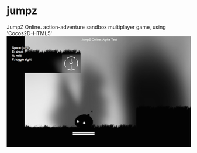 jumpz
=====

JumpZ Online. action-adventure sandbox multiplayer game, using 'Cocos2D-HTML5'
<img src="https://raw.githubusercontent.com/mapfap/jumpz/master/screenshots/Iteration1.png">
